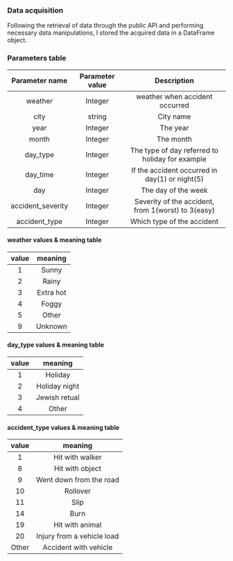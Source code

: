 ### Data acquisition
Following the retrieval of data through the public API and performing necessary data manipulations, I stored the acquired data in a DataFrame object.

### Parameters table
|  Parameter name   | Parameter value |                    Description                     |
|:-----------------:|:---------------:|:--------------------------------------------------:|
|      weather      |     Integer     |           weather when accident occurred           |
|       city        |     string      |                     City name                      |
|       year        |     Integer     |                      The year                      |
|       month       |     Integer     |                     The month                      |
|     day_type      |     Integer     |  The type of day referred to holiday for example   | 
|     day_time      |     Integer     |   If the accident occurred in day(1) or night(5)   |
|        day        |     Integer     |                The day of the week                 |
| accident_severity |     Integer     | Severity of the accident, from 1(worst) to 3(easy) |
|   accident_type   |     Integer     |             Which type of the accident             |


#### weather values & meaning table
| value |  meaning  |
|:-----:|:---------:|
|   1   |   Sunny   | 
|   2   |   Rainy   |
|   3   | Extra hot |
|   4   |   Foggy   |
|   5   |   Other   | 
|   9   |  Unknown  |

#### day_type values & meaning table
| value |    meaning    |
|:-----:|:-------------:|
|   1   |    Holiday    |
|   2   | Holiday night |
|   3   | Jewish retual |
|   4   |     Other     |

#### accident_type values & meaning table
| value |          meaning           |
|:-----:|:--------------------------:|
|   1   |      Hit with walker       |
|   8   |      Hit with object       |
|   9   |  Went down from the road   |
|  10   |          Rollover          |
|  11   |            Slip            |
|  14   |            Burn            |
|  19   |      Hit with animal       |
|  20   | Injury from a vehicle load |
| Other |   Accident with vehicle    |



